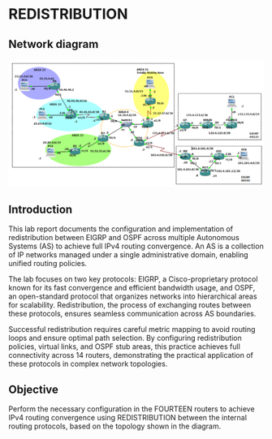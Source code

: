 # REDISTRIBUTION

## Network diagram
![](attachments/diagram.png)
## Introduction

This lab report documents the configuration and implementation of redistribution between EIGRP and OSPF across multiple Autonomous Systems (AS) to achieve full IPv4 routing convergence. An AS is a collection of IP networks managed under a single administrative domain, enabling unified routing policies.

The lab focuses on two key protocols: EIGRP, a Cisco-proprietary protocol known for its fast convergence and efficient bandwidth usage, and OSPF, an open-standard protocol that organizes networks into hierarchical areas for scalability. Redistribution, the process of exchanging routes between these protocols, ensures seamless communication across AS boundaries.

Successful redistribution requires careful metric mapping to avoid routing loops and ensure optimal path selection. By configuring redistribution policies, virtual links, and OSPF stub areas, this practice achieves full connectivity across 14 routers, demonstrating the practical application of these protocols in complex network topologies.

## Objective

Perform the necessary configuration in the FOURTEEN routers to achieve IPv4 routing convergence using REDISTRIBUTION between the internal routing protocols, based on the topology shown in the diagram.